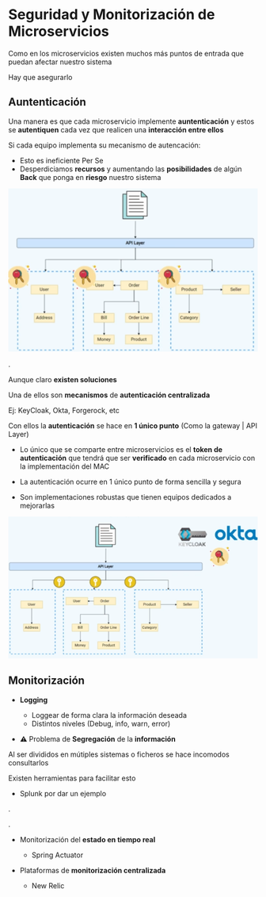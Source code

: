 # Seguridad y Monitorización de Microservicios

Como en los microservicios existen muchos más puntos de entrada que puedan afectar nuestro sistema

Hay que asegurarlo

## Auntenticación

Una manera es que cada microservicio implemente **auntenticación** y estos se **autentiquen** cada vez que realicen una **interacción entre ellos**

Si cada equipo implementa su mecanismo de autencación:

+ Esto es ineficiente Per Se
+ Desperdiciamos **recursos** y aumentando las **posibilidades** de algún **Back** que ponga en **riesgo** nuestro sistema

![](/images/5-Microservices/Screenshot%20Capture%20-%202023-12-02%20-%2014-17-30.png)

.

Aunque claro **existen soluciones**

Una de ellos son **mecanismos** de **autenticación centralizada**

Ej: KeyCloak, Okta, Forgerock, etc

Con ellos la **autenticación** se hace en **1 único punto** (Como la gateway | API Layer)

+ Lo único que se comparte entre microservicios es el **token de autenticación** que tendrá que ser **verificado** en cada microservicio con la implementación del MAC

+ La autenticación ocurre en 1 único punto de forma sencilla y segura
+ Son implementaciones robustas que tienen equipos dedicados a mejorarlas

![](/images/5-Microservices/Screenshot%20Capture%20-%202023-12-02%20-%2014-17-48.png)


## Monitorización

+ **Logging**
    + Loggear de forma clara la información deseada
    + Distintos niveles (Debug, info, warn, error)


+ ⚠️ Problema de **Segregación** de la **información**

Al ser divididos en mútiples sistemas o ficheros se hace incomodos consultarlos

Existen herramientas para facilitar esto
+ Splunk por dar un ejemplo

.

.


+ Monitorización del **estado en tiempo real**
    + Spring Actuator

+ Plataformas de **monitorización centralizada**
    + New Relic
